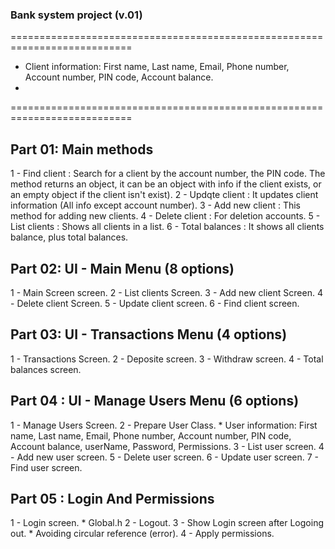 

### Bank system project (v.01)

===========================================================================

* Client information: First name, Last name, Email, Phone number, Account number, PIN code, Account balance.
* 
===========================================================================
## Part 01: Main methods
1 - Find client		: Search for a client by the account number, the PIN code. The method returns an object, it can be an object with info if the client exists, or an empty object if the client isn't exist).
2 - Updqte client	: It updates client information (All info except account number).
3 - Add new client	: This method for adding new clients.
4 - Delete client	: For deletion accounts.
5 - List clients	: Shows all clients in a list.
6 - Total balances	: It shows all clients balance, plus total balances.


## Part 02: UI - Main Menu (8 options)
1 - Main Screen screen.
2 - List clients Screen.
3 - Add new client Screen.
4 - Delete client Screen.
5 - Update client screen.
6 - Find client screen.


## Part 03: UI - Transactions Menu (4 options)
1 - Transactions Screen.
2 - Deposite screen.
3 - Withdraw screen.
4 - Total balances screen.

## Part 04 : UI - Manage Users Menu (6 options)
1 - Manage Users Screen.
2 - Prepare User Class.
	* User information: First name, Last name, Email, Phone number, Account number, PIN code, Account balance,
						userName, Password, Permissions.
3 - List user screen.
4 - Add new user screen.
5 - Delete user screen.
6 - Update user screen.
7 - Find user screen.

## Part 05 : Login And Permissions
1 - Login screen.
	* Global.h
2 - Logout.
3 - Show Login screen after Logoing out.
	* Avoiding circular reference (error).
4 - Apply permissions.
